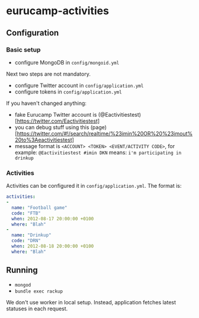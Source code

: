eurucamp-activities
===================

Configuration
-------------

### Basic setup

* configure MongoDB in `config/mongoid.yml`

Next two steps are not mandatory.

* configure Twitter account in `config/application.yml`
* configure tokens in `config/application.yml`

If you haven't changed anything:

* fake Eurucamp Twitter account is (@Eactivitiestest)[https://twitter.com/Eactivitiestest]
* you can debug stuff using this (page)[https://twitter.com/#!/search/realtime/%23imin%20OR%20%23imout%20to%3Aeactivitiestest]
* message format is `<ACCOUNT> <TOKEN> <EVENT/ACTIVITY CODE>`, for example: `@Eactivitiestest #imin DKN` means: `i'm participating in drinkup`

### Activities

Activities can be configured it in `config/application.yml`. The format is:

```YAML
activities:
-
  name: "Football game"
  code: "FTB"
  when: 2012-08-17 20:00:00 +0100
  where: "Blah"
-
  name: "Drinkup"
  code: "DRN"
  when: 2012-08-18 20:00:00 +0100
  where: "Blah"
```

Running
-------

* `mongod`
* `bundle exec rackup`

We don't use worker in local setup. Instead, application fetches latest statuses in each request.



